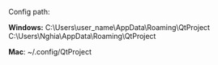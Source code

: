 Config path:

**Windows:** C:\Users\user_name\AppData\Roaming\QtProject
C:\Users\Nghia\AppData\Roaming\QtProject

**Mac**: ~/.config/QtProject